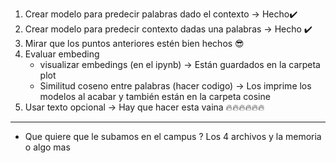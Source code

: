 1. Crear modelo para predecir palabras dado el contexto -> Hecho✔️
2. Crear modelo para predecir contexto dadas una palabras -> Hecho ✔️
3. Mirar que los puntos anteriores estén bien hechos 😎
3. Evaluar embeding
    - visualizar embedings (en el ipynb) -> Están guardados en la carpeta plot
    - Similitud coseno entre palabras (hacer codigo) -> Los imprime los modelos al acabar y también están en la carpeta cosine 
4. Usar texto opcional -> Hay que hacer esta vaina 🔥🔥🔥🔥🔥🔥

-----------------------------------

- Que quiere que le subamos en el campus ? Los 4 archivos y la memoria o algo mas